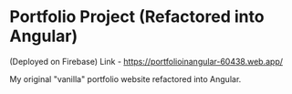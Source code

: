 # Portfolio Project (Refactored into Angular)

(Deployed on Firebase) Link - https://portfolioinangular-60438.web.app/ 

My original "vanilla" portfolio website refactored into Angular. 
